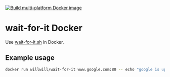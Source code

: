 [![Build multi-platform Docker image](https://github.com/Apologiz/docker-wait-for-it/actions/workflows/docker-image.yml/badge.svg)](https://github.com/Apologiz/docker-wait-for-it/actions/workflows/docker-image.yml)

# wait-for-it Docker
Use [wait-for-it.sh](https://github.com/vishnubob/wait-for-it) in Docker.

## Example usage
```sh
docker run willwill/wait-for-it www.google.com:80 -- echo "google is up"
```
